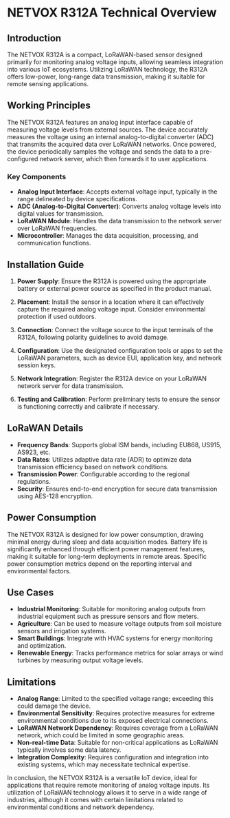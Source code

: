 # NETVOX R312A Technical Overview

## Introduction
The NETVOX R312A is a compact, LoRaWAN-based sensor designed primarily for monitoring analog voltage inputs, allowing seamless integration into various IoT ecosystems. Utilizing LoRaWAN technology, the R312A offers low-power, long-range data transmission, making it suitable for remote sensing applications.

## Working Principles
The NETVOX R312A features an analog input interface capable of measuring voltage levels from external sources. The device accurately measures the voltage using an internal analog-to-digital converter (ADC) that transmits the acquired data over LoRaWAN networks. Once powered, the device periodically samples the voltage and sends the data to a pre-configured network server, which then forwards it to user applications.

### Key Components
- **Analog Input Interface**: Accepts external voltage input, typically in the range delineated by device specifications.
- **ADC (Analog-to-Digital Converter)**: Converts analog voltage levels into digital values for transmission.
- **LoRaWAN Module**: Handles the data transmission to the network server over LoRaWAN frequencies.
- **Microcontroller**: Manages the data acquisition, processing, and communication functions.

## Installation Guide
1. **Power Supply**: Ensure the R312A is powered using the appropriate battery or external power source as specified in the product manual.

2. **Placement**: Install the sensor in a location where it can effectively capture the required analog voltage input. Consider environmental protection if used outdoors.

3. **Connection**: Connect the voltage source to the input terminals of the R312A, following polarity guidelines to avoid damage.

4. **Configuration**: Use the designated configuration tools or apps to set the LoRaWAN parameters, such as device EUI, application key, and network session keys.

5. **Network Integration**: Register the R312A device on your LoRaWAN network server for data transmission.

6. **Testing and Calibration**: Perform preliminary tests to ensure the sensor is functioning correctly and calibrate if necessary.

## LoRaWAN Details
- **Frequency Bands**: Supports global ISM bands, including EU868, US915, AS923, etc.
- **Data Rates**: Utilizes adaptive data rate (ADR) to optimize data transmission efficiency based on network conditions.
- **Transmission Power**: Configurable according to the regional regulations.
- **Security**: Ensures end-to-end encryption for secure data transmission using AES-128 encryption.

## Power Consumption
The NETVOX R312A is designed for low power consumption, drawing minimal energy during sleep and data acquisition modes. Battery life is significantly enhanced through efficient power management features, making it suitable for long-term deployments in remote areas. Specific power consumption metrics depend on the reporting interval and environmental factors.

## Use Cases
- **Industrial Monitoring**: Suitable for monitoring analog outputs from industrial equipment such as pressure sensors and flow meters.
- **Agriculture**: Can be used to measure voltage outputs from soil moisture sensors and irrigation systems.
- **Smart Buildings**: Integrate with HVAC systems for energy monitoring and optimization.
- **Renewable Energy**: Tracks performance metrics for solar arrays or wind turbines by measuring output voltage levels.

## Limitations
- **Analog Range**: Limited to the specified voltage range; exceeding this could damage the device.
- **Environmental Sensitivity**: Requires protective measures for extreme environmental conditions due to its exposed electrical connections.
- **LoRaWAN Network Dependency**: Requires coverage from a LoRaWAN network, which could be limited in some geographic areas.
- **Non-real-time Data**: Suitable for non-critical applications as LoRaWAN typically involves some data latency.
- **Integration Complexity**: Requires configuration and integration into existing systems, which may necessitate technical expertise.

In conclusion, the NETVOX R312A is a versatile IoT device, ideal for applications that require remote monitoring of analog voltage inputs. Its utilization of LoRaWAN technology allows it to serve in a wide range of industries, although it comes with certain limitations related to environmental conditions and network dependency.